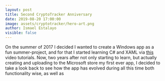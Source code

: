 ```yaml
---
layout: post
title: Second CryptoTracker Anniversary
date: 2019-08-20 17:00:00
image: assets/cryptotracker/hero-art.png
author: Ismael Estalayo
visible: false
---
```


On the summer of 2017 I decided I wanted to create a Windows app as a fun summer-project, and for that I started learning C# and XAML via [this]() video tutorials. Now, two years after not only starting to learn, but actually creating and uploading to the Microsoft store my first ever app, I decided to take a look back to see how the app has evolved during all this time both functionality wise, as well as